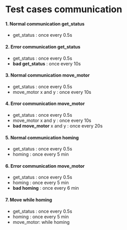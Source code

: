 # Test cases communication

#### 1. Normal communication get_status
  * get_status : once every 0.5s

#### 2. Error communication get_status
  * get_status : once every 0.5s
  * **bad get_status** : once every 10s

#### 3. Normal communication move_motor
  * get_status : once every 0.5s
  * move_motor x and y : once every 10s
  
#### 4. Error communication move_motor
  * get_status : once every 0.5s
  * move_motor x and y : once every 10s
  * **bad move_motor** x and y : once every 20s
  
#### 5. Normal communication homing
  * get_status : once every 0.5s
  * homing : once every 5 min
  
#### 6. Error communication move_motor
  * get_status : once every 0.5s
  * homing : once every 5 min
  * **bad homing** : once every 6 min
  
#### 7. Move while homing
  * get_status : once every 0.5s
  * homing : once every 5 min
  * move_motor: while homing
